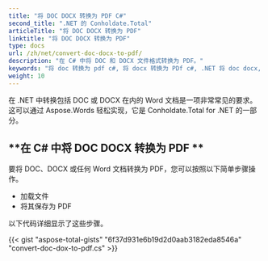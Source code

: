 ```yaml
---
title: "将 DOC DOCX 转换为 PDF C#"
second_title: ".NET 的 Conholdate.Total"
articleTitle: "将 DOC DOCX 转换为 PDF"
linktitle: "将 DOC DOCX 转换为 PDF"
type: docs
url: /zh/net/convert-doc-docx-to-pdf/
description: "在 C# 中将 DOC 和 DOCX 文件格式转换为 PDF。"
keywords: "将 doc 转换为 pdf c#, 将 docx 转换为 PDf c#, .NET 将 doc docx, doc 转换为 pdf .net, docx 转换为 pdf asp .net"
weight: 10
---
```


在 .NET 中转换包括 DOC 或 DOCX 在内的 Word 文档是一项非常常见的要求。这可以通过 Aspose.Words 轻松实现，它是 Conholdate.Total for .NET 的一部分。

## **在 C# 中将 DOC DOCX 转换为 PDF **
要将 DOC、DOCX 或任何 Word 文档转换为 PDF，您可以按照以下简单步骤操作。

- 加载文件
- 将其保存为 PDF

以下代码详细显示了这些步骤。

{{< gist "aspose-total-gists" "6f37d931e6b19d2d0aab3182eda8546a" "convert-doc-dox-to-pdf.cs" >}}
